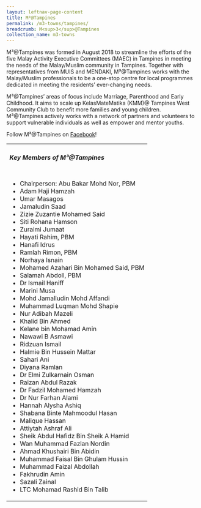 ```yaml
---
layout: leftnav-page-content
title: M³@Tampines
permalink: /m3-towns/tampines/
breadcrumb: M<sup>3</sup>@Tampines
collection_name: m3-towns
---
```


M³@Tampines was formed in August 2018 to streamline the efforts of the five Malay Activity Executive Committees (MAEC) in Tampines in meeting the needs of the Malay/Muslim community in Tampines. Together with representatives from MUIS and MENDAKI, M³@Tampines works with the Malay/Muslim professionals to be a one-stop centre for local programmes dedicated in meeting the residents’ ever-changing needs.
 
M³@Tampines’ areas of focus include Marriage, Parenthood and Early Childhood. It aims to scale up KelasMateMatika (KMM)@ Tampines West Community Club to benefit more families and young children.  M³@Tampines actively works with a network of partners and volunteers to support vulnerable individuals as well as empower and mentor youths. 

Follow M³@Tampines on [Facebook](https://www.facebook.com/M3atTampines/)!

<table class="table-h">
  <tr>
  <td><h5>Key Members of M³@Tampines</h5></td>
  </tr>
  <tr>
  <td>
    <ul>
      <li>Chairperson: Abu Bakar Mohd Nor, PBM</li>
      <li>Adam Haji Hamzah</li>
<li>Umar Masagos</li>
<li>Jamaludin Saad</li>
<li>Zizie Zuzantie Mohamed Said</li>
<li>Siti Rohana Hamson</li>
<li>Zuraimi Jumaat</li>
<li>Hayati Rahim, PBM</li>
<li>Hanafi Idrus</li>
<li>Ramlah Rimon, PBM</li>
<li>Norhaya Isnain</li>
<li>Mohamed Azahari Bin Mohamed Said, PBM</li>
<li>Salamah Abdoll, PBM</li>
<li>Dr Ismail Haniff</li>
<li>Marini Musa</li>
<li>Mohd Jamalludin Mohd Affandi</li>
<li>Muhammad Luqman Mohd Shapie</li>
<li>Nur Adibah Mazeli</li>
<li>Khalid Bin Ahmed</li>
<li>Kelane bin Mohamad Amin</li>
<li>Nawawi B Asmawi</li>
<li>Ridzuan Ismail</li>
<li>Halmie Bin Hussein Mattar</li>
<li>Sahari Ani</li>
<li>Diyana Ramlan</li>
<li>Dr Elmi Zulkarnain Osman</li>
<li>Raizan Abdul Razak</li>
<li>Dr Fadzil Mohamed Hamzah</li>
<li>Dr Nur Farhan Alami</li>
<li>Hannah Alysha Ashiq</li>
<li>Shabana Binte Mahmoodul Hasan</li>
<li>Malique Hassan</li>
<li>Attiytah Ashraf Ali</li>
<li>Sheik Abdul Hafidz Bin Sheik A Hamid</li>
<li>Wan Muhammad Fazlan Nordin</li>
<li>Ahmad Khushairi Bin Abidin</li>
<li>Muhammad Faisal Bin Ghulam Hussin</li>
<li>Muhammad Faizal Abdollah</li>
<li>Fakhrudin Amin</li>
  <li>Sazali Zainal</li>
<li>LTC Mohamad Rashid Bin Talib</li>
      
</ul>
    </td>
  </tr>  
</table>

